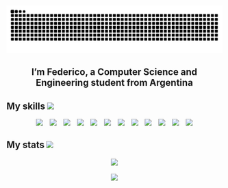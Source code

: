 <picture>
  <source media="(prefers-color-scheme: dark)" srcset="https://raw.githubusercontent.com/fjpacheco/fjpacheco/output/github-contribution-grid-snake-dark.svg">
  <source media="(prefers-color-scheme: light)" srcset="https://raw.githubusercontent.com/fjpacheco/fjpacheco/output/github-contribution-grid-snake.svg">
  <img alt="github contribution grid snake animation" src="https://raw.githubusercontent.com/fjpacheco/fjpacheco/output/github-contribution-grid-snake.svg">
</picture>

<h2 align="center">
  I’m Federico, a Computer Science and Engineering student from Argentina
</h2>

## My skills <img src="https://media1.giphy.com/media/3o7WIx7urV838kHFzW/giphy.gif?cid=ecf05e474573e1jo5fxw8i4t0jhi3h5spdqcakqfshgjbmn2&rid=giphy.gif&ct=s" width="40">

<p align="center">
    <img src="https://img.shields.io/badge/-Rust-000?&logo=rust&labelColor=1F2430&color=1F2430&logoColor=CD5909"></img>
&nbsp&nbsp
<img src="https://img.shields.io/badge/-TypeScript-000?&logo=typescript&labelColor=1F2430&color=1F2430&logoColor=21b7f2"></img>
&nbsp&nbsp
    <img src="https://img.shields.io/badge/-JavaScript-000?&logo=javascript&labelColor=1F2430&color=1F2430&logoColor=F7DF1E"></img>
&nbsp&nbsp
  <img src="https://img.shields.io/badge/-Python-000?&logo=python&labelColor=1F2430&color=1F2430&logoColor=1eafcc"></img>
&nbsp&nbsp
  <img src="https://img.shields.io/badge/-Java-000?&logo=openjdk&labelColor=1F2430&color=1F2430"></img>
&nbsp&nbsp
    <img src="https://img.shields.io/badge/-C-000?&logo=c&labelColor=1F2430&color=1F2430&logoColor=3eb8e8"></img>
&nbsp&nbsp
    <img src="https://img.shields.io/badge/-R-000?&logo=r&labelColor=1F2430&color=1F2430&logoColor=3eb8e8"></img>
    &nbsp&nbsp
    <img src="https://img.shields.io/badge/-Clojure-000?&logo=clojure&labelColor=1F2430&color=1F2430&logoColor=009900"></img>
&nbsp&nbsp
    <img src="https://img.shields.io/badge/-PostgreSQL-000?&logo=postgresql&labelColor=1F2430&color=1F2430&logoColor=7f8ff9"></img>
&nbsp&nbsp
    <img src="https://img.shields.io/badge/-MongoDB-000?&logo=mongodb&labelColor=1F2430&color=1F2430&logoColor=4db33d"></img>
&nbsp&nbsp
    <img src="https://img.shields.io/badge/-Docker-000?&logo=docker&labelColor=1F2430&color=1F2430&logoColor=38d1f7"></img>
&nbsp&nbsp
<img src="https://img.shields.io/badge/-Node.js-000?&logo=node.js&labelColor=1F2430&color=1F2430&logoColor=3C873A"></img>
</p>


## My stats <img src="https://media1.giphy.com/media/QtOt8WyYCGQBiJJ4ZJ/giphy.gif?cid=ecf05e478akguwkdt48em6rw22ld04x2j97et8a3ltlxwqnk&rid=giphy.gif&ct=s" width="30">

<p align="center"> 


<p align="center"> 
    <img align="center" src="https://github-readme-stats-git-masterrstaa-rickstaa.vercel.app/api?username=fjpacheco&show_icons=true&theme=ayu-mirage&border_radius=30"   /></a>
    <br>
    <br>
   <img align="center" src="https://github-readme-stats-git-masterrstaa-rickstaa.vercel.app/api/top-langs/?username=fjpacheco&theme=ayu-mirage&border_radius=30&layout=compact&langs_count=6" /></a>

</p>
